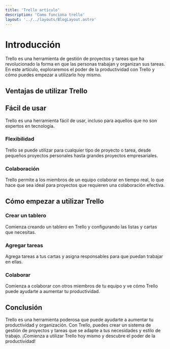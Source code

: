 ```yaml
---
title: 'Trello artículo'
description: 'Como funciona trello'
layout: '../../layouts/BlogLayout.astro'
---
```



# Introducción

Trello es una herramienta de gestión de proyectos y tareas que ha revolucionado la forma en que las personas trabajan y organizan sus tareas. En este artículo, exploraremos el poder de la productividad con Trello y cómo puedes empezar a utilizarlo hoy mismo.

## Ventajas de utilizar Trello

## Fácil de usar

Trello es una herramienta fácil de usar, incluso para aquellos que no son expertos en tecnología.

### Flexibilidad

Trello se puede utilizar para cualquier tipo de proyecto o tarea, desde pequeños proyectos personales hasta grandes proyectos empresariales.

### Colaboración

Trello permite a los miembros de un equipo colaborar en tiempo real, lo que hace que sea ideal para proyectos que requieren una colaboración efectiva.

## Cómo empezar a utilizar Trello

### Crear un tablero

Comienza creando un tablero en Trello y configurando las listas y cartas que necesitas.

### Agregar tareas

Agrega tareas a tus cartas y asigna responsables para que puedan trabajar en ellas.

### Colaborar

Comienza a colaborar con otros miembros de tu equipo y ve cómo Trello puede ayudarte a aumentar tu productividad.

## Conclusión

Trello es una herramienta poderosa que puede ayudarte a aumentar tu productividad y organización. Con Trello, puedes crear un sistema de gestión de proyectos y tareas que se adapte a tus necesidades y estilo de trabajo. ¡Comienza a utilizar Trello hoy mismo y descubre el poder de la productividad!
